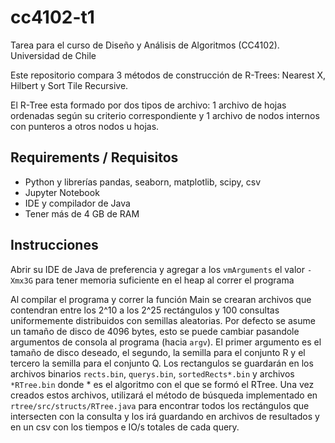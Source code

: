 # cc4102-t1
Tarea para el curso de Diseño y Análisis de Algoritmos (CC4102). Universidad de Chile

Este repositorio compara 3 métodos de construcción de R-Trees: Nearest X, Hilbert y Sort Tile Recursive.

El R-Tree esta formado por dos tipos de archivo: 1 archivo de hojas ordenadas según su criterio correspondiente 
y 1 archivo de nodos internos con punteros a otros nodos u hojas.

## Requirements / Requisitos

- Python y librerías pandas, seaborn, matplotlib, scipy, csv
- Jupyter Notebook 
- IDE y compilador de Java
- Tener más de 4 GB de RAM

## Instrucciones

Abrir su IDE de Java de preferencia y agregar a los `vmArguments` el valor `-Xmx3G` para tener memoria suficiente en el heap al correr el programa

Al compilar el programa y correr la función Main se crearan archivos que contendran entre los 2^10 a los 2^25 rectángulos y 100 consultas uniformemente distribuidos con semillas aleatorias.
Por defecto se asume un tamaño de disco de 4096 bytes, esto se puede cambiar pasandole argumentos de consola al programa (hacia `argv`). El primer argumento es el tamaño de disco deseado, el segundo, la semilla para el conjunto R y el tercero la semilla para el conjunto Q.
Los rectangulos se guardarán en los archivos binarios `rects.bin`, `querys.bin`, `sortedRects*.bin` y archivos `*RTree.bin` donde * es el algoritmo con el que se formó el RTree.
Una vez creados estos archivos, utilizará el método de búsqueda implementado en `rtree/src/structs/RTree.java` para encontrar todos los rectángulos que intersecten con la consulta y los irá guardando en archivos de resultados y en un csv con los tiempos e IO/s totales de cada query.
